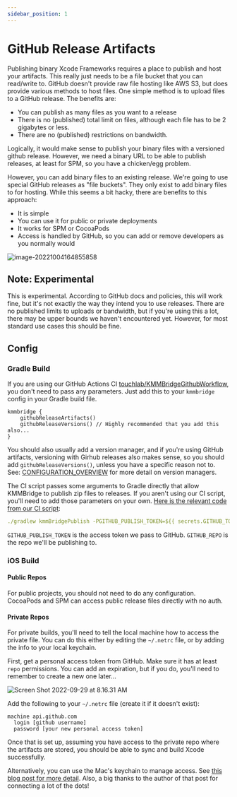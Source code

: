 ```yaml
---
sidebar_position: 1
---
```


# GitHub Release Artifacts

Publishing binary Xcode Frameworks requires a place to publish and host your artifacts. This really just needs to be a file bucket that you can read/write to. GitHub doesn't provide raw file hosting like AWS S3, but does provide various methods to host files. One simple method is to upload files to a GitHub release. The benefits are:

* You can publish as many files as you want to a release
* There is no (published) total limit on files, although each file has to be 2 gigabytes or less.
* There are no (published) restrictions on bandwidth.

Logically, it would make sense to publish your binary files with a versioned github release. However, we need a binary URL to be able to publish releases, at least for SPM, so you have a chicken/egg problem.

However, you can add binary files to an existing release. We're going to use special GitHub releases as "file buckets". They only exist to add binary files to for hosting. While this seems a bit hacky, there are benefits to this approach:

* It is simple
* You can use it for public or private deployments
* It works for SPM or CocoaPods
* Access is handled by GitHub, so you can add or remove developers as you normally would

![image-20221004164855858](https://tl-navigator-images.s3.us-east-1.amazonaws.com/docimages/2022-10-04_16-48-image-20221004164855858.png)

## Note: Experimental

This is experimental. According to GitHub docs and policies, this will work fine, but it's not exactly the way they intend you to use releases. There are no published limits to uploads or bandwidth, but if you're using this a lot, there may be upper bounds we haven't encountered yet. However, for most standard use cases this should be fine.

## Config

### Gradle Build

If you are using our GitHub Actions CI [touchlab/KMMBridgeGithubWorkflow](https://github.com/touchlab/KMMBridgeGithubWorkflow), you don't need to pass any parameters. Just add this to your `kmmbridge` config in your Gradle build file.

```koltin
kmmbridge {
    githubReleaseArtifacts()
    githubReleaseVersions() // Highly recommended that you add this also...
}
```

You should also usually add a version manager, and if you're using GitHub artifacts, versioning with Girhub releases also makes sense, so you should add `githubReleaseVersions()`, unless you have a specific reason not to. See:  [CONFIGURATION_OVERVIEW](../general/CONFIGURATION_OVERVIEW.md) for more detail on version managers.

The CI script passes some arguments to Gradle directly that allow KMMBridge to publish zip files to releases.  If you aren't using our CI script, you'll need to add those parameters on your own. [Here is the relevant code from our CI script](https://github.com/touchlab/KMMBridgeGithubWorkflow/blob/f6075b60151caf15b8759c811b0d2458fbdd08a7/.github/workflows/faktorybuild.yml#L49):

```yaml
./gradlew kmmBridgePublish -PGITHUB_PUBLISH_TOKEN=${{ secrets.GITHUB_TOKEN }} -PGITHUB_REPO=${{ github.repository }}
```

`GITHUB_PUBLISH_TOKEN` is the access token we pass to GitHub. `GITHUB_REPO` is the repo we'll be publishing to.

### iOS Build

#### Public Repos

For public projects, you should not need to do any configuration. CocoaPods and SPM can access public release files directly with no auth.

#### Private Repos

For private builds, you'll need to tell the local machine how to access the private file. You can do this either by editing the `~/.netrc` file, or by adding the info to your local keychain.

First, get a personal access token from GitHub. Make sure it has at least `repo` permissions. You can add an expiration, but if you do, you'll need to remember to create a new one later...

![Screen Shot 2022-09-29 at 8.16.31 AM](https://tl-navigator-images.s3.us-east-1.amazonaws.com/docimages/2022-09-29_08-17-Screen%20Shot%202022-09-29%20at%208.16.31%20AM.png)

Add the following to your `~/.netrc` file (create it if it doesn't exist):

```
machine api.github.com
  login [github username]
  password [your new personal access token]
```

Once that is set up, assuming you have access to the private repo where the artifacts are stored, you should be able to sync and build Xcode successfully.

Alternatively, you can use the Mac's keychain to manage access. See [this blog post for more detail](https://medium.com/geekculture/xcode-13-3-supports-spm-binary-dependency-in-private-github-release-8d60a47d5e45). Also, a big thanks to the author of that post for connecting a lot of the dots!
